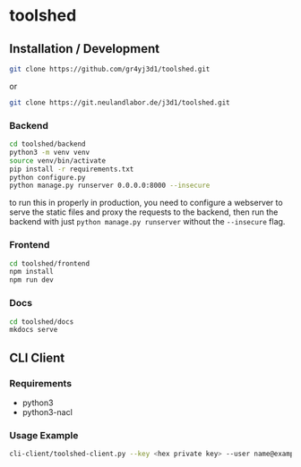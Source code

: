 # toolshed

## Installation / Development

``` bash
git clone https://github.com/gr4yj3d1/toolshed.git
```
or
``` bash
git clone https://git.neulandlabor.de/j3d1/toolshed.git
```

### Backend

``` bash
cd toolshed/backend
python3 -m venv venv
source venv/bin/activate
pip install -r requirements.txt
python configure.py
python manage.py runserver 0.0.0.0:8000 --insecure
```
to run this in properly in production, you need to configure a webserver to serve the static files and proxy the requests to the backend, then run the backend with just `python manage.py runserver` without the `--insecure` flag.

### Frontend

``` bash
cd toolshed/frontend
npm install
npm run dev
```

### Docs

``` bash
cd toolshed/docs
mkdocs serve
```



## CLI Client

### Requirements

- python3
- python3-nacl

### Usage Example

``` bash
cli-client/toolshed-client.py --key <hex private key> --user name@example.com --host 1.2.3.4:8000 getinventory
```